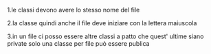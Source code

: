
1.le classi devono avere lo stesso nome del file

2.la classe quindi anche il file deve iniziare con la lettera maiuscola

3.in un file ci posso essere altre classi a patto che quest' ultime siano private solo una classe per file può essere publica